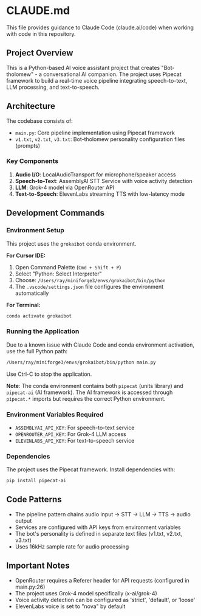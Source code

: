 # CLAUDE.md

This file provides guidance to Claude Code (claude.ai/code) when working with code in this repository.

## Project Overview

This is a Python-based AI voice assistant project that creates "Bot-tholomew" - a conversational AI companion. The project uses Pipecat framework to build a real-time voice pipeline integrating speech-to-text, LLM processing, and text-to-speech.

## Architecture

The codebase consists of:
- `main.py`: Core pipeline implementation using Pipecat framework
- `v1.txt`, `v2.txt`, `v3.txt`: Bot-tholomew personality configuration files (prompts)

### Key Components

1. **Audio I/O**: LocalAudioTransport for microphone/speaker access
2. **Speech-to-Text**: AssemblyAI STT Service with voice activity detection
3. **LLM**: Grok-4 model via OpenRouter API
4. **Text-to-Speech**: ElevenLabs streaming TTS with low-latency mode

## Development Commands

### Environment Setup
This project uses the `grokaibot` conda environment. 

**For Cursor IDE:**
1. Open Command Palette (`Cmd + Shift + P`)
2. Select "Python: Select Interpreter"  
3. Choose: `/Users/ray/miniforge3/envs/grokaibot/bin/python`
4. The `.vscode/settings.json` file configures the environment automatically

**For Terminal:**
```bash
conda activate grokaibot
```

### Running the Application
Due to a known issue with Claude Code and conda environment activation, use the full Python path:
```bash
/Users/ray/miniforge3/envs/grokaibot/bin/python main.py
```
Use Ctrl-C to stop the application.

**Note**: The conda environment contains both `pipecat` (units library) and `pipecat-ai` (AI framework). The AI framework is accessed through `pipecat.*` imports but requires the correct Python environment.

### Environment Variables Required
- `ASSEMBLYAI_API_KEY`: For speech-to-text service
- `OPENROUTER_API_KEY`: For Grok-4 LLM access
- `ELEVENLABS_API_KEY`: For text-to-speech service

### Dependencies
The project uses the Pipecat framework. Install dependencies with:
```bash
pip install pipecat-ai
```

## Code Patterns

- The pipeline pattern chains audio input → STT → LLM → TTS → audio output
- Services are configured with API keys from environment variables
- The bot's personality is defined in separate text files (v1.txt, v2.txt, v3.txt)
- Uses 16kHz sample rate for audio processing

## Important Notes

- OpenRouter requires a Referer header for API requests (configured in main.py:26)
- The project uses Grok-4 model specifically (x-ai/grok-4)
- Voice activity detection can be configured as 'strict', 'default', or 'loose'
- ElevenLabs voice is set to "nova" by default